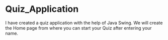 # Quiz_Application
I have created a quiz application with the help of Java Swing. We will create the Home page from where you can start your Quiz after entering your name.
